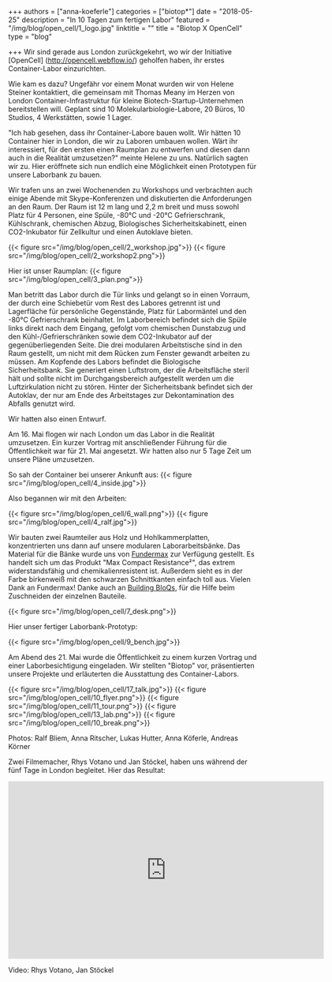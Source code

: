 +++
authors = ["anna-koeferle"]
categories = ["biotop*"]
date = "2018-05-25"
description = "In 10 Tagen zum fertigen Labor"
featured = "/img/blog/open_cell/1_logo.jpg"
linktitle = ""
title = "Biotop X OpenCell"
type = "blog"

+++
Wir sind gerade aus London zurückgekehrt, wo wir der Initiative [OpenCell] (http://opencell.webflow.io/) geholfen haben, ihr erstes Container-Labor einzurichten.

Wie kam es dazu?
Ungefähr vor einem Monat wurden wir von Helene Steiner kontaktiert, die gemeinsam mit Thomas Meany im Herzen von London Container-Infrastruktur für kleine Biotech-Startup-Unternehmen bereitstellen will. Geplant sind 10 Molekularbiologie-Labore, 20 Büros, 10 Studios, 4 Werkstätten, sowie 1 Lager.

"Ich hab gesehen, dass ihr Container-Labore bauen wollt. Wir hätten 10 Container hier in London, die wir zu Laboren umbauen wollen. Wärt ihr interessiert, für den ersten einen Raumplan zu entwerfen und diesen dann auch in die Realität umzusetzen?" meinte Helene zu uns. Natürlich sagten wir zu.
Hier eröffnete sich nun endlich eine Möglichkeit einen Prototypen für unsere Laborbank zu bauen.

Wir trafen uns an zwei Wochenenden zu Workshops und verbrachten auch einige Abende mit Skype-Konferenzen und diskutierten die Anforderungen an den Raum. Der Raum ist 12 m lang und 2,2 m breit und muss sowohl Platz für 4 Personen, eine Spüle, -80°C und -20°C Gefrierschrank, Kühlschrank, chemischen Abzug, Biologisches Sicherheitskabinett, einen CO2-Inkubator für Zellkultur und einen Autoklave bieten.

{{< figure src="/img/blog/open_cell/2_workshop.jpg">}}
{{< figure src="/img/blog/open_cell/2_workshop2.png">}}

Hier ist unser Raumplan:
{{< figure src="/img/blog/open_cell/3_plan.png">}}

Man betritt das Labor durch die Tür links und gelangt so in einen Vorraum, der durch eine Schiebetür vom Rest des Labores getrennt ist und Lagerfläche für persönliche Gegenstände, Platz für Labormäntel und den -80°C Gefrierschrank beinhaltet. Im Laborbereich befindet sich die Spüle links direkt nach dem Eingang, gefolgt vom chemischen Dunstabzug und den Kühl-/Gefrierschränken sowie dem CO2-Inkubator auf der gegenüberliegenden Seite. Die drei modularen Arbeitstische sind in den Raum gestellt, um nicht mit dem Rücken zum Fenster gewandt arbeiten zu müssen.
Am Kopfende des Labors befindet die Biologische Sicherheitsbank. Sie generiert einen Luftstrom, der die Arbeitsfläche steril hält und sollte nicht im Durchgangsbereich aufgestellt werden um die Luftzirkulation nicht zu stören. Hinter der Sicherheitsbank befindet sich der Autoklav, der nur am Ende des Arbeitstages zur Dekontamination des Abfalls genutzt wird.

Wir hatten also einen Entwurf.

Am 16. Mai flogen wir nach London um das Labor in die Realität umzusetzen. Ein kurzer Vortrag mit anschließender Führung für die Öffentlichkeit war für 21. Mai angesetzt. Wir hatten also nur 5 Tage Zeit um unsere Pläne umzusetzen.

So sah der Container bei unserer Ankunft aus:
{{< figure src="/img/blog/open_cell/4_inside.jpg">}}

Also begannen wir mit den Arbeiten:

{{< figure src="/img/blog/open_cell/6_wall.png">}}
{{< figure src="/img/blog/open_cell/4_ralf.jpg">}}

Wir bauten zwei Raumteiler aus Holz und Hohlkammerplatten, konzentrierten uns dann auf unsere modularen Laborarbeitsbänke. Das Material für die Bänke wurde uns von [Fundermax](http://www.fundermax.at/) zur Verfügung gestellt.
Es handelt sich um das Produkt "Max Compact Resistance²", das extrem widerstandsfähig und chemikalienresistent ist. Außerdem sieht es in der Farbe birkenweiß mit den schwarzen Schnittkanten einfach toll aus. Vielen Dank an Fundermax! Danke auch an [Building BloQs](http://buildingbloqs.com/), für die Hilfe beim Zuschneiden der einzelnen Bauteile.

{{< figure src="/img/blog/open_cell/7_desk.png">}}

Hier unser fertiger Laborbank-Prototyp:

{{< figure src="/img/blog/open_cell/9_bench.jpg">}}

Am Abend des 21. Mai wurde die Öffentlichkeit zu einem kurzen Vortrag und einer Laborbesichtigung eingeladen. Wir stellten "Biotop" vor, präsentierten unsere Projekte und erläuterten die Ausstattung des Container-Labors.

{{< figure src="/img/blog/open_cell/17_talk.jpg">}}
{{< figure src="/img/blog/open_cell/10_flyer.png">}}
{{< figure src="/img/blog/open_cell/11_tour.png">}}
{{< figure src="/img/blog/open_cell/13_lab.png">}}
{{< figure src="/img/blog/open_cell/10_break.png">}}

Photos: Ralf Bliem, Anna Ritscher, Lukas Hutter, Anna Köferle, Andreas Körner

Zwei Filmemacher, Rhys Votano und Jan Stöckel, haben uns während der fünf Tage in London begleitet. Hier das Resultat:

<iframe src="https://player.vimeo.com/video/278735448" width="640" height="360" frameborder="0" allowfullscreen></iframe>

Video: Rhys Votano, Jan Stöckel
